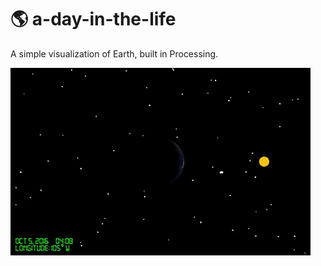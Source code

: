 # 🌎 a-day-in-the-life
A simple visualization of Earth, built in Processing.

![](./screenshots/animated.gif)
